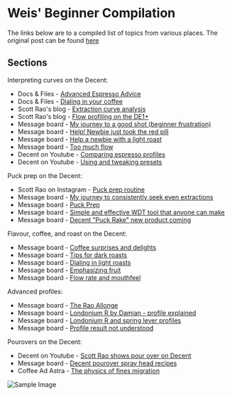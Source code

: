 # Weis' Beginner Compilation

The links below are to a compiled list of topics from various places. The original post can be found [here](https://3.basecamp.com/3671212/buckets/7351439/messages/2743471398)


## Sections

Interpreting curves on the Decent:
- Docs & Files - [Advanced Espresso Advice](https://3.basecamp.com/3671212/buckets/7351439/documents/1788487853)
- Docs & Files - [Dialing in your coffee](https://3.basecamp.com/3671212/buckets/7351439/documents/2718972191)
- Scott Rao's blog - [Extraction curve analysis](https://www.scottrao.com/blog/2019/4/6/extraction-curve-analysis)
- Scott Rao's blog - [Flow profiling on the DE1+](https://www.scottrao.com/blog/2018/6/27/flow-profiling-on-the-de1)
- Message board - [My journey to a good shot (beginner frustration)](https://3.basecamp.com/3671212/buckets/7351439/messages/2725194863)
- Message board - [Help! Newbie just took the red pill](https://3.basecamp.com/3671212/buckets/7351439/messages/1743838874#__recording_1746182102)
- Message board - [Help a newbie with a light roast](https://3.basecamp.com/3671212/buckets/7351439/messages/2736760077#__recording_2737602101)
- Message board - [Too much flow](https://public.3.basecamp.com/p/dR7ukXoihaP9564wxJ4crhMT)
- Decent on Youtube - [Comparing espresso profiles](https://www.youtube.com/watch?v=2Io35gVny7c&t=4s)
- Decent on Youtube - [Using and tweaking presets](https://www.youtube.com/watch?v=_2aNvjL4IUI&feature=emb_title)

Puck prep on the Decent:
- Scott Rao on Instagram - [Puck prep routine](https://www.instagram.com/p/B9uo_cwJ-zA/)
- Message board - [My journey to consistently seek even extractions](https://3.basecamp.com/3671212/buckets/7351439/messages/1759543377)
- Message board - [Puck Prep](https://3.basecamp.com/3671212/buckets/7351439/messages/2730554704)
- Message board - [Simple and effective WDT tool that anyone can make](https://3.basecamp.com/3671212/buckets/7351439/messages/2156560837#__recording_2700625807)
- Message board - [Decent "Puck Rake" new product coming](https://3.basecamp.com/3671212/buckets/7351439/messages/2738000450)

Flavour, coffee, and roast on the Decent:
- Message board - [Coffee surprises and delights](https://3.basecamp.com/3671212/buckets/7351439/messages/2118203176)
- Message board - [Tips for dark roasts](https://3.basecamp.com/3671212/buckets/7351439/messages/2346684349)
- Message board - [Dialing in light roasts](https://3.basecamp.com/3671212/buckets/7351439/messages/2165860668)
- Message board - [Emphasizing fruit](https://3.basecamp.com/3671212/buckets/7351439/messages/1873993106)
- Message board - [Flow rate and mouthfeel](https://3.basecamp.com/3671212/buckets/7351439/messages/2109744036)

Advanced profiles:
- Message board - [The Rao Allonge](https://3.basecamp.com/3671212/buckets/7351439/messages/2337138122)
- Message board - [Londonium R by Damian - profile explained](https://3.basecamp.com/3671212/buckets/7351439/messages/2336427427)
- Message board - [Londonium R and spring lever profiles](https://3.basecamp.com/3671212/buckets/7351439/messages/1634292341)
- Message board - [Profile result not understood](https://3.basecamp.com/3671212/buckets/7351439/messages/2086553736)

Pourovers on the Decent:
- Decent on Youtube - [Scott Rao shows pour over on Decent](https://www.youtube.com/watch?v=HraNBzMaCW8)
- Message board - [Decent pourover spray head recipes](https://3.basecamp.com/3671212/buckets/7351439/messages/2611064115)
- Coffee Ad Astra - [The physics of fines migration](https://coffeeadastra.com/2020/02/01/the-physics-of-fines-migration/)

![Sample Image](https://raw.githubusercontent.com/qporzk/Decent-Docs/master/docs/Pictures/machine.jpg)

